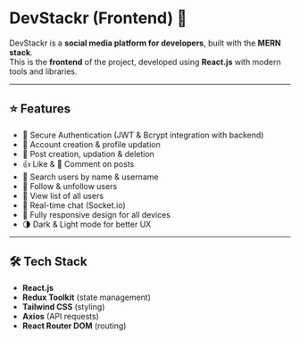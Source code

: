 # DevStackr (Frontend) 🚀

DevStackr is a **social media platform for developers**, built with the **MERN stack**.  
This is the **frontend** of the project, developed using **React.js** with modern tools and libraries.

---

## ⭐ Features

- 🔐 Secure Authentication (JWT & Bcrypt integration with backend)  
- 👤 Account creation & profile updation  
- 📝 Post creation, updation & deletion  
- 👍 Like & 💬 Comment on posts  
- 🔎 Search users by name & username  
- 🤝 Follow & unfollow users  
- 👥 View list of all users  
- 💬 Real-time chat (Socket.io)  
- 📱 Fully responsive design for all devices  
- 🌗 Dark & Light mode for better UX  

---

## 🛠 Tech Stack

- **React.js**  
- **Redux Toolkit** (state management)  
- **Tailwind CSS** (styling)  
- **Axios** (API requests)  
- **React Router DOM** (routing)  
